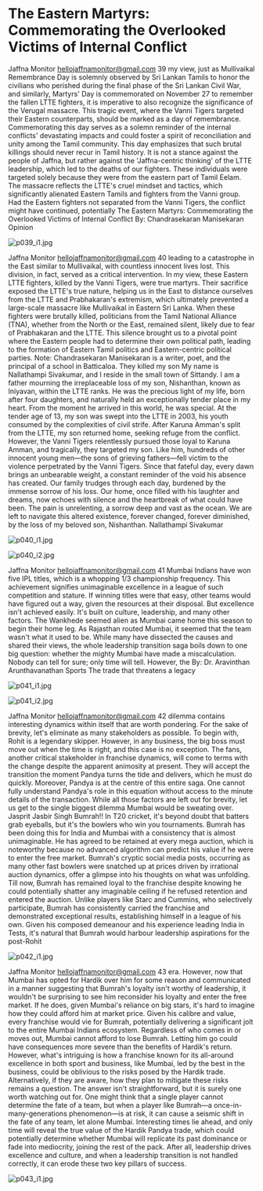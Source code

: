 # The Eastern Martyrs: Commemorating the Overlooked Victims of Internal Conflict

Jaffna Monitor
hellojaffnamonitor@gmail.com
39
my view, just as Mullivaikal Remembrance Day is solemnly 
observed by Sri Lankan Tamils to honor the civilians who 
perished during the final phase of the Sri Lankan Civil War, 
and similarly, Martyrs' Day is commemorated on November 
27 to remember the fallen LTTE fighters, it is imperative to 
also recognize the significance of the Verugal massacre. 
This tragic event, where the Vanni Tigers targeted their 
Eastern counterparts, should be marked as a day of 
remembrance. Commemorating this day serves as a solemn 
reminder of the internal conflicts' devastating impacts and 
could foster a spirit of reconciliation and unity among the 
Tamil community.
This day emphasizes that such brutal killings should never 
recur in Tamil history. It is not a stance against the people 
of Jaffna, but rather against the 'Jaffna-centric thinking' of 
the LTTE leadership, which led to the deaths of our fighters. 
These individuals were targeted solely because they were 
from the eastern part of Tamil Eelam.
The massacre reflects the LTTE's cruel mindset and tactics, 
which significantly alienated Eastern Tamils and fighters 
from the Vanni group.
Had the Eastern fighters not separated from the Vanni 
Tigers, the conflict might have continued, potentially 
The Eastern Martyrs: 
Commemorating the 
Overlooked Victims of 
Internal Conflict
By: 
Chandrasekaran 
Manisekaran
Opinion

![p039_i1.jpg](images_out/014_the_eastern_martyrs_commemorating_the_overlooked_v/p039_i1.jpg)

Jaffna Monitor
hellojaffnamonitor@gmail.com
40
leading to a catastrophe in the East similar 
to Mullivaikal, with countless innocent lives 
lost. This division, in fact, served as a critical 
intervention. 
In my view, these Eastern LTTE fighters, killed 
by the Vanni Tigers, were true martyrs. Their 
sacrifice exposed the LTTE's true nature, 
helping us in the East to distance ourselves 
from the LTTE and Prabhakaran's extremism, 
which ultimately prevented a large-scale 
massacre like Mullivaikal in Eastern Sri Lanka.
When these fighters were brutally killed, 
politicians from the Tamil National Alliance 
(TNA), whether from the North or the 
East, remained silent, likely due to fear of 
Prabhakaran and the LTTE. This silence 
brought us to a pivotal point where the Eastern 
people had to determine their own political 
path, leading to the formation of Eastern Tamil 
politics and Eastern-centric political parties.
Note: Chandrasekaran Manisekaran is a writer, 
poet, and the principal of a school in Batticaloa.
They killed my son
My name is Nallathampi 
Sivakumar, and I reside in the small 
town of Sittandy. I am a father 
mourning the irreplaceable loss 
of my son, Nishanthan, known as 
Iniyavan, within the LTTE ranks. 
He was the precious light of my 
life, born after four daughters, and 
naturally held an exceptionally 
tender place in my heart. From the 
moment he arrived in this world, 
he was special.
At the tender age of 13, my son 
was swept into the LTTE in 
2003, his youth consumed by the 
complexities of civil strife. After 
Karuna Amman's split from the 
LTTE, my son returned home, 
seeking refuge from the conflict. 
However, the Vanni Tigers 
relentlessly pursued those loyal to 
Karuna Amman, and tragically, 
they targeted my son. Like him, 
hundreds of other innocent 
young men—the sons of grieving 
fathers—fell victim to the violence 
perpetrated by the Vanni Tigers.
Since that fateful day, every dawn 
brings an unbearable weight, a 
constant reminder of the void 
his absence has created. Our 
family trudges through each day, 
burdened by the immense sorrow 
of his loss. Our home, once filled 
with his laughter and dreams, 
now echoes with silence and the 
heartbreak of what could have 
been. The pain is unrelenting, a 
sorrow deep and vast as the ocean. 
We are left to navigate this altered 
existence, forever changed, forever 
diminished, by the loss of my 
beloved son, Nishanthan.
Nallathampi Sivakumar

![p040_i1.jpg](images_out/014_the_eastern_martyrs_commemorating_the_overlooked_v/p040_i1.jpg)

![p040_i2.jpg](images_out/014_the_eastern_martyrs_commemorating_the_overlooked_v/p040_i2.jpg)

Jaffna Monitor
hellojaffnamonitor@gmail.com
41
Mumbai Indians have won five IPL titles, which is a whopping 
1/3 championship frequency. This achievement signifies 
unimaginable excellence in a league of such competition and 
stature. If winning titles were that easy, other teams would have 
figured out a way, given the resources at their disposal. But 
excellence isn't achieved easily. It's built on culture, leadership, 
and many other factors. 
The Wankhede seemed alien as Mumbai came home this 
season to begin their home leg. As Rajasthan routed Mumbai, 
it seemed that the team wasn't what it used to be. While many 
have dissected the causes and shared their views, the whole 
leadership transition saga boils down to one big question: 
whether the mighty Mumbai have made a miscalculation. 
Nobody can tell for sure; only time will tell. However, the 
By: 
Dr. Aravinthan 
Arunthavanathan
Sports
The trade that
threatens a legacy

![p041_i1.jpg](images_out/014_the_eastern_martyrs_commemorating_the_overlooked_v/p041_i1.jpg)

![p041_i2.jpg](images_out/014_the_eastern_martyrs_commemorating_the_overlooked_v/p041_i2.jpg)

Jaffna Monitor
hellojaffnamonitor@gmail.com
42
dilemma contains interesting dynamics within 
itself that are worth pondering.
For the sake of brevity, let's eliminate as 
many stakeholders as possible. To begin with, 
Rohit is a legendary skipper. However, in any 
business, the big boss must move out when the 
time is right, and this case is no exception. The 
fans, another critical stakeholder in franchise 
dynamics, will come to terms with the change 
despite the apparent animosity at present. They 
will accept the transition the moment Pandya 
turns the tide and delivers, which he must do 
quickly. Moreover, Pandya is at the centre of 
this entire saga. One cannot fully understand 
Pandya's role in this equation without access to 
the minute details of the transaction.
While all those factors are left out for brevity, 
let us get to the single biggest dilemma 
Mumbai would be sweating over. 
Jasprit Jasbir Singh Bumrah!! 
In T20 cricket, it's beyond doubt that batters 
grab eyeballs, but it's the bowlers who win 
you tournaments. Bumrah has been doing 
this for India and Mumbai with a consistency 
that is almost unimaginable. He has agreed to 
be retained at every mega auction, which is 
noteworthy because no advanced algorithm 
can predict his value if he were to enter the 
free market. Bumrah's cryptic social media 
posts, occurring as many other fast bowlers 
were snatched up at prices driven by irrational 
auction dynamics, offer a glimpse into his 
thoughts on what was unfolding. 
Till now, Bumrah has remained loyal to 
the franchise despite knowing he could 
potentially shatter any imaginable ceiling if 
he refused retention and entered the auction. 
Unlike players like Starc and Cummins, who 
selectively participate, Bumrah has consistently 
carried the franchise and demonstrated 
exceptional results, establishing himself in 
a league of his own. Given his composed 
demeanour and his experience leading India in 
Tests, it's natural that Bumrah would harbour 
leadership aspirations for the post-Rohit

![p042_i1.jpg](images_out/014_the_eastern_martyrs_commemorating_the_overlooked_v/p042_i1.jpg)

Jaffna Monitor
hellojaffnamonitor@gmail.com
43
era. However, now that Mumbai has opted 
for Hardik over him for some reason and 
communicated in a manner suggesting that 
Bumrah's loyalty isn't worthy of leadership, it 
wouldn't be surprising to see him reconsider 
his loyalty and enter the free market. If he 
does, given Mumbai's reliance on big stars, 
it's hard to imagine how they could afford 
him at market price. Given his calibre and 
value, every franchise would vie for Bumrah, 
potentially delivering a significant jolt to the 
entire Mumbai Indians ecosystem. Regardless 
of who comes in or moves out, Mumbai 
cannot afford to lose Bumrah. Letting him go 
could have consequences more severe than the 
benefits of Hardik's return. 
However, what's intriguing is how a franchise 
known for its all-around excellence in both 
sport and business, like Mumbai, led by the 
best in the business, could be oblivious to the 
risks posed by the Hardik trade. Alternatively, 
if they are aware, how they plan to mitigate 
these risks remains a question. The answer 
isn't straightforward, but it is surely one worth 
watching out for. 
One might think that a single player cannot 
determine the fate of a team, but when a player 
like Bumrah—a once-in-many-generations 
phenomenon—is at risk, it can cause a seismic 
shift in the fate of any team, let alone Mumbai.
Interesting times lie ahead, and only time will 
reveal the true value of the Hardik Pandya 
trade, which could potentially determine 
whether Mumbai will replicate its past 
dominance or fade into mediocrity, joining the 
rest of the pack.
After all, leadership drives excellence and 
culture, and when a leadership transition is not 
handled correctly, it can erode these two key 
pillars of success.

![p043_i1.jpg](images_out/014_the_eastern_martyrs_commemorating_the_overlooked_v/p043_i1.jpg)


